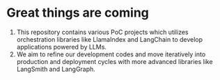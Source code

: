 # Great things are coming
1. This repository contains various PoC projects which utilizes orchestration libraries like LlamaIndex and LangChain to develop applications powered by LLMs. 
2. We aim to refine our development codes and move iteratively into production and deployment cycles with more advanced libraries like LangSmith and LangGraph.
